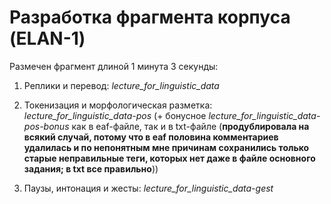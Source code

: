 # Разработка фрагмента корпуса (ELAN-1)

Размечен фрагмент длиной 1 минута 3 секунды:

1. Реплики и перевод: *lecture_for_linguistic_data*

2. Токенизация и морфологическая разметка: *lecture_for_linguistic_data-pos* (+ бонусное *lecture_for_linguistic_data-pos-bonus* как в eaf-файле, так и в txt-файле (**продублировала на всякий случай, потому что в eaf половина комментариев удалилась и по непонятным мне причинам сохранились только старые неправильные теги, которых нет даже в файле основного задания; в txt все правильно**))

3. Паузы, интонация и жесты: *lecture_for_linguistic_data-gest*
